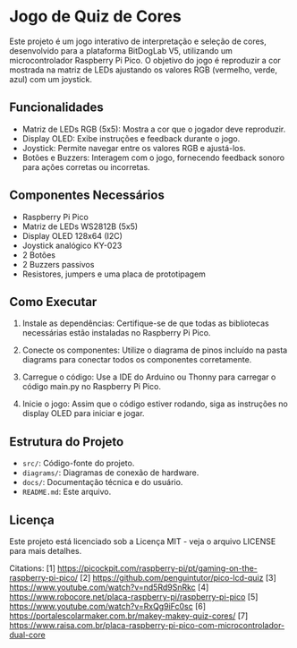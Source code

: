 # Jogo de Quiz de Cores

Este projeto é um jogo interativo de interpretação e seleção de cores, desenvolvido para a plataforma BitDogLab V5, utilizando um microcontrolador Raspberry Pi Pico. O objetivo do jogo é reproduzir a cor mostrada na matriz de LEDs ajustando os valores RGB (vermelho, verde, azul) com um joystick.

## Funcionalidades

- Matriz de LEDs RGB (5x5): Mostra a cor que o jogador deve reproduzir.
- Display OLED: Exibe instruções e feedback durante o jogo.
- Joystick: Permite navegar entre os valores RGB e ajustá-los.
- Botões e Buzzers: Interagem com o jogo, fornecendo feedback sonoro para ações corretas ou incorretas.

## Componentes Necessários

- Raspberry Pi Pico
- Matriz de LEDs WS2812B (5x5)
- Display OLED 128x64 (I2C)
- Joystick analógico KY-023
- 2 Botões
- 2 Buzzers passivos
- Resistores, jumpers e uma placa de prototipagem

## Como Executar

1. Instale as dependências: Certifique-se de que todas as bibliotecas necessárias estão instaladas no Raspberry Pi Pico.

2. Conecte os componentes: Utilize o diagrama de pinos incluído na pasta diagrams para conectar todos os componentes corretamente.

3. Carregue o código: Use a IDE do Arduino ou Thonny para carregar o código main.py no Raspberry Pi Pico.

4. Inicie o jogo: Assim que o código estiver rodando, siga as instruções no display OLED para iniciar e jogar.

## Estrutura do Projeto

- `src/`: Código-fonte do projeto.
- `diagrams/`: Diagramas de conexão de hardware.
- `docs/`: Documentação técnica e do usuário.
- `README.md`: Este arquivo.

## Licença

Este projeto está licenciado sob a Licença MIT - veja o arquivo LICENSE para mais detalhes.

Citations:
[1] https://picockpit.com/raspberry-pi/pt/gaming-on-the-raspberry-pi-pico/
[2] https://github.com/penguintutor/pico-lcd-quiz
[3] https://www.youtube.com/watch?v=nd5Rd9SnRkc
[4] https://www.robocore.net/placa-raspberry-pi/raspberry-pi-pico
[5] https://www.youtube.com/watch?v=RxQg9iFc0sc
[6] https://portalescolarmaker.com.br/makey-makey-quiz-cores/
[7] https://www.raisa.com.br/placa-raspberry-pi-pico-com-microcontrolador-dual-core
